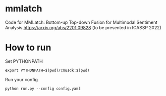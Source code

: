# mmlatch
Code for MMLatch: Bottom-up Top-down Fusion for Multimodal Sentiment Analysis https://arxiv.org/abs/2201.09828 (to be presented in ICASSP 2022)


# How to run

Set PYTHONPATH

```
export PYTHONPATH=$(pwd)/cmusdk:$(pwd)
```

Run your config

```
python run.py --config config.yaml
```

